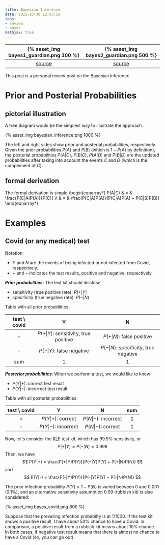 ```yaml
---
title: Bayesian Inference
date: 2021-10-30 12:03:53
tags:
- review
- bayes
mathjax: true
---
```



|{% asset_img bayes1_guardian.png 300 %}|{% asset_img bayes2_guardian.png 500 %}|
| :--: | :--: |
|[source](https://www.theguardian.com/law/2011/oct/02/formula-justice-bayes-theorem-miscarriage)|[source](https://www.theguardian.com/world/2021/apr/18/obscure-maths-bayes-theorem-reliability-covid-lateral-flow-tests-probability)|

This post is a personal review post on the Bayesian Inference.

# Prior and Posterial Probabilities

## pictorial illustration

A tree diagram would be the simplest way to illustrate the approach. 

{% asset_img bayesian_inference.png 1000 %}

The left and right sides show prior and posterial probabilities, respectively. Given the prior probabilities $P(A)$ and $P(B)$ (which is $1-P(A)$ by definition), the posterial probabilities $P(A|C)$, $P(B|C)$, $P(A|D)$ and $P(B|D)$ are the updated probabilities after taking into account the events $C$ and $D$ (which is the complement of $C$). 

## formal derivation

The formal derivation is simple
\begin{eqnarray\*}
P(A|C) & = & \frac{P(C|A)P(A)}{P(C)} \\\\
& = & \frac{P(C|A)P(A)}{P(C|A)P(A) + P(C|B)P(B)}
\end{eqnarray\*}

# Examples

## Covid (or any medical) test

Notation:
* $Y$ and $N$ are the events of being infected or not infected from Covid, respectively. 
* $+$ and $-$ indicates the test results, positive and negative, respectively. 

***Prior probabilities***: The test kit should disclose
* sensitivity (true positive rate): $P(+|Y)$
* specificity (true negative rate): $P(-|N)$

Table with all prior probabilities:

|test \ covid|Y|N|
| :--: | :--: | :--: |
|+|$P(+\|Y)$: sensitivity, true positive|$P(+\|N)$: false positive|
|-|$P(-\|Y)$: false negative|$P(-\|N)$: specificity, true negative|
|sum| 1 | 1 |

***Posterior probabilities***: When we perform a test, we would like to know
* $P(Y|+)$: correct test result
* $P(Y|-)$: incorrect test result

Table with all posterial probabilities: 

|test \ covid|Y|N|sum|
| :--: | :--: | :--: | :--: |
|+|$P(Y\|+)$: correct |$P(N\|+)$: incorrect | 1 |
|-|$P(Y\|-)$: incorrect |$P(N\|-)$: correct | 1 |

Now, let's consider the [RLF](https://www.nhs.uk/conditions/coronavirus-covid-19/testing/regular-rapid-coronavirus-tests-if-you-do-not-have-symptoms/) test kit, which has 99.9% sensitivity, or
$$ P(+|Y) = P(-|N) = 0.999$$
Then, we have
$$
P(Y|+) = \frac{P(+|Y)P(Y)}{P(+|Y)P(Y) + P(+|N)P(N)}
$$
and
$$
P(Y|-) = \frac{P(-|Y)P(Y)}{P(-|Y)P(Y) + P(-|N)P(N)}
$$

The prior infection probability $P(Y) = 1-P(N)$ is varied between 0 and 0.001 (0.1%), and an alternative sensitivity assumption $0.99$ (rubbish kit) is also considered:

{% asset_img bayes_covid.png 800 %}

Suppose that the prevailing infection probabilty is at 1/1000. If the test kit shows a positive result, I have about 50% chance to have a Covid. In comparison, a positive result from a rubbish kit means about 10% chance. In both cases, if negative test result means that there is almost no chance to have a Covid (so, you can go out).